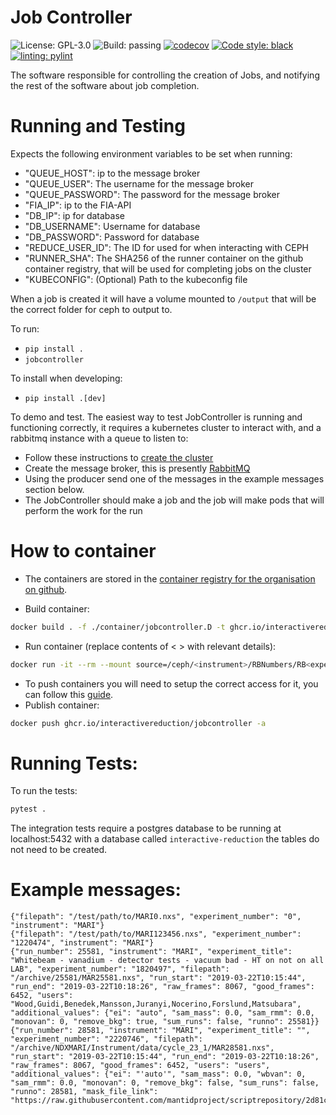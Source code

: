 # Job Controller

![License: GPL-3.0](https://img.shields.io/github/license/InteractiveReduction/jobcontroller)
![Build: passing](https://img.shields.io/github/actions/workflow/status/interactivereduction/jobcontroller/tests.yml?branch=main)
[![codecov](https://codecov.io/github/interactivereduction/jobcontroller/branch/main/graph/badge.svg?token=XR6PCJ1VR8)](https://codecov.io/github/interactivereduction/jobcontroller)
[![Code style: black](https://img.shields.io/badge/code%20style-black-000000.svg)](https://github.com/psf/black)
[![linting: pylint](https://img.shields.io/badge/linting-pylint-yellowgreen)](https://github.com/PyCQA/pylint)

The software responsible for controlling the creation of Jobs, and notifying the rest of the software about job completion.

# Running and Testing

Expects the following environment variables to be set when running:

- "QUEUE_HOST": ip to the message broker
- "QUEUE_USER": The username for the message broker
- "QUEUE_PASSWORD": The password for the message broker
- "FIA_IP": ip to the FIA-API
- "DB_IP": ip for database
- "DB_USERNAME": Username for database
- "DB_PASSWORD": Password for database
- "REDUCE_USER_ID": The ID for used for when interacting with CEPH
- "RUNNER_SHA": The SHA256 of the runner container on the github container registry, that will be used for completing jobs on the cluster
- "KUBECONFIG": (Optional) Path to the kubeconfig file

When a job is created it will have a volume mounted to `/output` that will be the correct folder for ceph to output to.

To run:

- `pip install .`
- `jobcontroller`

To install when developing:

- `pip install .[dev]`

To demo and test. The easiest way to test JobController is running and functioning correctly, it requires a kubernetes cluster to interact with, and a rabbitmq instance with a queue to listen to:

- Follow these instructions to [create the cluster](https://github.com/interactivereduction/k8s#developing-using-a-local-cluster)
- Create the message broker, this is presently [RabbitMQ](https://www.rabbitmq.com/download.html)
- Using the producer send one of the messages in the example messages section below.
- The JobController should make a job and the job will make pods that will perform the work for the run

# How to container

- The containers are stored in
  the [container registry for the organisation on github](https://github.com/orgs/interactivereduction/packages).

- Build container:
```bash
docker build . -f ./container/jobcontroller.D -t ghcr.io/interactivereduction/jobcontroller
```

- Run container (replace contents of < > with relevant details):
```bash
docker run -it --rm --mount source=/ceph/<instrument>/RBNumbers/RB<experiment number>,target=/output --name jobcontroller ghcr.io/interactivereduction/jobcontroller
```

- To push containers you will need to setup the correct access for it, you can follow
  this [guide](https://docs.github.com/en/packages/working-with-a-github-packages-registry/working-with-the-container-registry#authenticating-to-the-container-registry).
- Publish container:
```bash
docker push ghcr.io/interactivereduction/jobcontroller -a
```

# Running Tests:

To run the tests:

```bash
pytest .
```

The integration tests require a postgres database to be running at localhost:5432 with a database called `interactive-reduction`
the tables do not need to be created.

# Example messages:
```
{"filepath": "/test/path/to/MARI0.nxs", "experiment_number": "0", "instrument": "MARI"}
{"filepath": "/test/path/to/MARI123456.nxs", "experiment_number": "1220474", "instrument": "MARI"}
{"run_number": 25581, "instrument": "MARI", "experiment_title": "Whitebeam - vanadium - detector tests - vacuum bad - HT on not on all LAB", "experiment_number": "1820497", "filepath": "/archive/25581/MAR25581.nxs", "run_start": "2019-03-22T10:15:44", "run_end": "2019-03-22T10:18:26", "raw_frames": 8067, "good_frames": 6452, "users": "Wood,Guidi,Benedek,Mansson,Juranyi,Nocerino,Forslund,Matsubara", "additional_values": {"ei": "auto", "sam_mass": 0.0, "sam_rmm": 0.0, "monovan": 0, "remove_bkg": true, "sum_runs": false, "runno": 25581}}
{"run_number": 28581, "instrument": "MARI", "experiment_title": "", "experiment_number": "2220746", "filepath": "/archive/NDXMARI/Instrument/data/cycle_23_1/MAR28581.nxs", "run_start": "2019-03-22T10:15:44", "run_end": "2019-03-22T10:18:26", "raw_frames": 8067, "good_frames": 6452, "users": "users", "additional_values": {"ei": "'auto'", "sam_mass": 0.0, "wbvan": 0, "sam_rmm": 0.0, "monovan": 0, "remove_bkg": false, "sum_runs": false, "runno": 28581, "mask_file_link": "https://raw.githubusercontent.com/mantidproject/scriptrepository/2d81c9cf70c2ee679472d99ee2e898f617c59f7a/direct_inelastic/MARI/mari_mask.xml"}}
```
